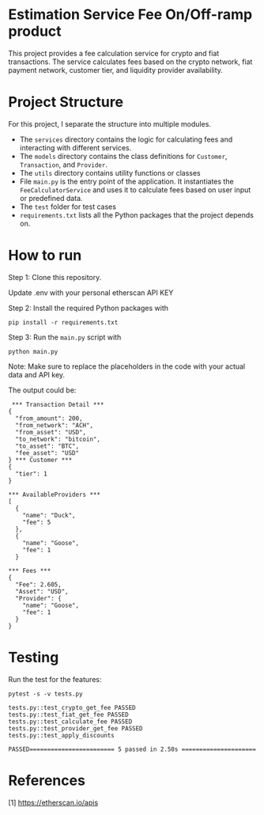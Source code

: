 # Estimation Service Fee On/Off-ramp product

This project provides a fee calculation service for crypto and fiat transactions. The service calculates fees based on the crypto network, fiat payment network, customer tier, and liquidity provider availability.

# Project Structure

For this project, I separate the structure into multiple modules.

* The `services` directory contains the logic for calculating fees and interacting with different services.
* The `models` directory contains the class definitions for `Customer`, `Transaction`, and `Provider`.
* The `utils` directory contains utility functions or classes
* File  `main.py` is the entry point of the application. It instantiates the `FeeCalculatorService` and uses it to calculate fees based on user input or predefined data.
* The `test` folder for test cases
* `requirements.txt` lists all the Python packages that the project depends on.

# How to run

Step 1: Clone this repository.

Update .env with your personal etherscan API KEY

Step 2: Install the required Python packages with

```
pip install -r requirements.txt
```

Step 3: Run the `main.py` script with

```
python main.py
```

Note: Make sure to replace the placeholders in the code with your actual data and API key.

The output could be:

```
 *** Transaction Detail ***
{
  "from_amount": 200,
  "from_network": "ACH",
  "from_asset": "USD",
  "to_network": "bitcoin",
  "to_asset": "BTC",
  "fee_asset": "USD"
} *** Customer ***
{
  "tier": 1
}

*** AvailableProviders ***
[
  {
    "name": "Duck",
    "fee": 5
  },
  {
    "name": "Goose",
    "fee": 1
  }

*** Fees ***
{
  "Fee": 2.605,
  "Asset": "USD",
  "Provider": {
    "name": "Goose",
    "fee": 1
  }
}
```

# Testing

Run the test for the features:

```
pytest -s -v tests.py

tests.py::test_crypto_get_fee PASSED
tests.py::test_fiat_get_fee PASSED
tests.py::test_calculate_fee PASSED
tests.py::test_provider_get_fee PASSED
tests.py::test_apply_discounts 

PASSED======================== 5 passed in 2.50s =====================
```

# References

[1] https://etherscan.io/apis

